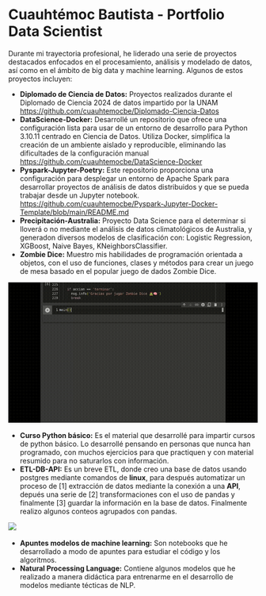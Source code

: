 # Cuauhtémoc Bautista - Portfolio Data Scientist
Durante mi trayectoria profesional, he liderado una serie de proyectos destacados enfocados en el procesamiento, análisis y modelado de datos, así como en el ámbito de big data y machine learning. Algunos de estos proyectos incluyen:

- **Diplomado de Ciencia de Datos:** Proyectos realizados durante el Diplomado de Ciencia 2024 de datos impartido por la UNAM https://github.com/cuauhtemocbe/Diplomado-Ciencia-Datos
- **DataScience-Docker:** Desarrollé un repositorio que ofrece una configuración lista para usar de un entorno de desarrollo para Python 3.10.11 centrado en Ciencia de Datos. Utiliza Docker, simplifica la creación de un ambiente aislado y reproducible, eliminando las dificultades de la configuración manual https://github.com/cuauhtemocbe/DataScience-Docker
- **Pyspark-Jupyter-Poetry:** Este repositorio proporciona una configuración para desplegar un entorno de Apache Spark para desarrollar proyectos de análisis de datos distribuidos y que se pueda trabajar desde un Jupyter notebook. https://github.com/cuauhtemocbe/Pyspark-Jupyter-Docker-Template/blob/main/README.md
- **Precipitación-Australia:** Proyecto Data Science para el determinar si lloverá o no mediante el análisis de datos climatológicos de Australia, y generadon diversos modelos de clasificación con: Logistic Regression, XGBoost, Naive Bayes, KNeighborsClassifier.
- **Zombie Dice:** Muestro mis habilidades de programación orientada a objetos, con el uso de funciones, clases y métodos para crear un juego de mesa basado en el popular juego de dados Zombie Dice.

![](Zombie-Dice/zombie_dice.gif)

- **Curso Python básico:** Es el material que desarrollé para impartir cursos de python básico. Lo desarrollé pensando en personas que nunca han programado, con muchos ejercicios para que practiquen y con material resumido para no saturarlos con información.
- **ETL-DB-API:** Es un breve ETL, donde creo una base de datos usando postgres mediante comandos de **linux**, 
para después automatizar un proceso de [1] extracción de datos mediante la conexión a una **API**, depués una serie de [2] transformaciones con el uso de pandas y finalmente [3] guardar la información en la base de datos. Finalmente realizo algunos conteos agrupados con pandas.

![](ETL-DB-API/database_creation_v2.gif)

- **Apuntes modelos de machine learning:** Son notebooks que he desarrollado a modo de apuntes para estudiar el código y los algoritmos.
- **Natural Processing Language:** Contiene algunos modelos que he realizado a manera didáctica para entrenarme en el desarrollo de modelos mediante técticas de NLP.

